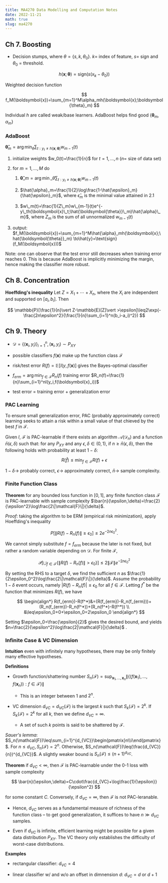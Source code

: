 ```yaml
---
title: MA4270 Data Modelling and Computation Notes
date: 2022-11-21
math: true
slug: ma4270
---
```


## Ch 7. Boosting

- Decision stumps, where $\theta=\{s,k,\theta_0\}$. $k=$ index of feature, $s=$ sign and $\theta_0$ = threshold.

$$
h(\boldsymbol{x};\boldsymbol{\theta})=\text{sign}(s(x_k-\theta_0))
$$

Weighted decision function

$$
f_M(\boldsymbol{x})=\sum_{m=1}^M\alpha_mh(\boldsymbol{x};\boldsymbol{\theta}_m)
$$

Individual $h$ are called weak/base learners. AdaBoost helps find good $\{\boldsymbol{\theta}_m,\alpha_m\}$

### AdaBoost

$\boldsymbol{\hat{\theta}}_m=\arg\min_\theta\sum_{t:y_t\neq h(\boldsymbol{x};\boldsymbol{\theta})}w_{m-1}(t)$

1. initialize weights $w_0(t)=\frac{1}{n}$ for $t=1,\dots,n$ ($n=$ size of data set)

2. for $m=1,\dots,M$ do
   
   1. $\boldsymbol{\hat{\theta}}\_m=\arg\min\_\theta\sum_{t:y_t\neq h(\boldsymbol{x};\boldsymbol{\theta})}w_{m-1}(t)$
   
   2. $\hat{\alpha}_m=\frac{1}{2}\log\frac{1-\hat{\epsilon}_m}{\hat{\epsilon}_m}$, where $\hat{\epsilon}_m$ is the minimal value attained in 2.1
   
   3. $w\_m(t)=\frac{1}{Z\_m}w\_{m-1}(t)e^{-y\_th(\boldsymbol{x}\_t;\hat{\boldsymbol{\theta}}\_m)\hat{\alpha}\_m}$, where $Z_m$ is the sum of all unnormalized $w_{m-1}(t)$

3. output: $f_M(\boldsymbol{x})=\sum_{m=1}^M\hat{\alpha}_mh(\boldsymbol{x};\hat{\boldsymbol{\theta}}_m) \to\hat{y}=\text{sign}(f_M(\boldsymbol{x}))$

Note: one can observe that the test error still decreases when training error reaches 0. This is because AdaBoost is implicitly minimizing the margin, hence making the classifier more robust.

## Ch 8. Concentration

**Hoeffding's inequality** Let $Z=X_1+\cdots+X_n$, where the $X_i$ are independent and supported on $[a_i,b_i]$. Then

$$
\mathbb{P}[\frac{1}{n}\vert Z-\mathbb{E}[Z]\vert >\epsilon]\leq2\exp(-\frac{2n\epsilon^2}{\frac{1}{n}\sum_{i=1}^n(b_i-a_i)^2})
$$

## Ch 9. Theory

- $\mathcal{D}=\{(\boldsymbol{x}_i,y_i)\}^n_{i=1},(\boldsymbol{x}_i,y_i)\sim P_{XY}$

- possible classifiers $f(\boldsymbol{x})$ make up the function class $\mathcal{F}$

- risk/test error $R(f)=\mathbb{E}[l(y,f(\boldsymbol{x})]$ gives the Bayes-optimal classifier

- $f_{erm}=\arg\min_{f\in\mathcal{F}}R_n(f)$ training error $R_n(f)=\frac{1}{n}\sum_{i=1}^nl(y_i,f(\boldsymbol{x}_i))$

- test error = training error + generalization error

### PAC Learning

To ensure small generalization error, PAC (probably approximately correct) learning seeks to attain a risk within a small value of that chieved by the best $f$ in $\mathcal{F}$.

Given $l$, $\mathcal{F}$ is PAC-learnable if there exists an algorithm $\mathcal{A}(\mathcal{D}_n)$ and a function $\bar{n}(\epsilon,\delta)$ such that: for any $P_{XY}$ and any $\epsilon,\delta\in(0,1)$, if $n\geq\bar{n}(\epsilon,\delta)$, then the following holds with probability at least $1-\delta$:

$$
R(\hat{f})\leq\min_{f\in\mathcal{F}}R(f)+\epsilon
$$

$1-\delta\to$ probably correct, $\epsilon\to$ approximately correct, $\bar{n}\to$ sample complexity.

### Finite Function Class

**Theorem** for any bounded loss function in $[0,1]$, any finite function class $\mathcal{F}$ is PAC-learnable with sample complexity $\bar{n}(\epsilon,\delta)=\frac{2}{\epsilon^2}\log\frac{2\|\mathcal{F}\|}{\delta}$.

*Proof*: taking the algorithm to be ERM (empirical risk minimization), apply Hoeffding's inequality

$$
P[\|R(f)-R_n(f)\|\geq\epsilon_0]\leq2e^{-2n\epsilon_0^2}.
$$

We cannot simply substitute $f=f_{erm}$ because the later is not fixed, but rather a random variable depending on $\mathcal{D}$. For finite $\mathcal{F}$,

$$
\mathcal{P}[\bigcup_{f\in\mathcal{F}}\{\|R(f)-R_n(f)\|>\epsilon_0\}]\leq2\|\mathcal{F}\|e^{-2n\epsilon_0^2}
$$

By setting the RHS to a target $\delta$, we find the sufficient $n$ as $\frac{1}{2\epsilon_0^2}\log\frac{2\|\mathcal{F}\|}{\delta}$. Assume the probability $1-\delta$ event occurs, namely $|R(f)-R_n(f)|\leq\epsilon_0$ for all $f\in\mathcal{F}$. Letting $f^*$ be the function that minimizes $R(f)$, we have

$$
\begin{align*}
R(f_{erm})-R(f^*)&=(R(f_{erm})-R_n(f_{erm}))+(R_n(f_{erm})-R_n(f^*))+(R_n(f^*)-R(f^*)) \\
&\leq\epsilon_0+0+\epsilon_0=2\epsilon_0
\end{align*}
$$

Setting $\epsilon_0=\frac{\epsilon}{2}$ gives the desired bound, and yields $n=\frac{2}{\epsilon^2}\log\frac{2|\mathcal{F}|}{\delta}$ .

### Infinite Case & VC Dimension

**Intuition** even with infinitely many hypotheses, there may be only finitely many effective hypotheses.

**Definitions**

- Growth function/shattering number $S_n(\mathcal{F})=\sup_{\boldsymbol{x}_1,\dots,\boldsymbol{x}_n}\|\{(f(\boldsymbol{x}_1),\dots,f(\boldsymbol{x}_n)):f\in\mathcal{F}\}\|$
  
  - This is an integer between $1$ and $2^n$.

- VC dimension $d_{VC}=d_{VC}(\mathcal{F})$ is the largest $k$ such that $S_k(\mathcal{F})=2^k$. If $S_k(\mathcal{F})=2^k$ for all $k$, then we define $d_{VC}=\infty$.
  
  - A set of such $k$ points is said to be shattered by $\mathcal{F}$.

*Sauer's lemma*: $S_n(\mathcal{F})\leq\sum_{i=1}^{d_{VC}}\begin{pmatrix}n\\i\end{pmatrix}$. For $n\leq d_{VC},S_n(\mathcal{F})=2^n$. Otherwise, $S_n(\mathcal{F})\leq(\frac{d_{VC}}{n})^{d_{VC}}$. A slightly weaker bound is $S_n(\mathcal{F})\leq(n+1)^{d_{VC}}$.

**Theorem** if $d_{VC}<\infty$, then $\mathcal{F}$ is PAC-learnable under the 0-1 loss with sample complexity

$$
\bar{n}(\epsilon,\delta)=C\cdot\frac{d_{VC}+\log\frac{1}{\epsilon}}{\epsilon^2}
$$

for some constant $C$. Conversely, if $d_{VC}=\infty$, then $\mathcal{F}$ is not PAC-leranable.

- Hence, $d_{VC}$ serves as a fundamental measure of richness of the function class – to get good generalization, it suffices to have $n\gg d_{VC}$ samples.

- Even if $d_{VC}$ is infinite, efficient learning might be possible for a given data distribution $P_{XY}$. The VC theory only establishes the difficulty of worst-case distributions.

**Examples**

- rectangular classifier: $d_{VC}=4$

- linear classifier w/ and w/o an offset in dimnension $d$: $d_{VC}=d$ or $d+1$

